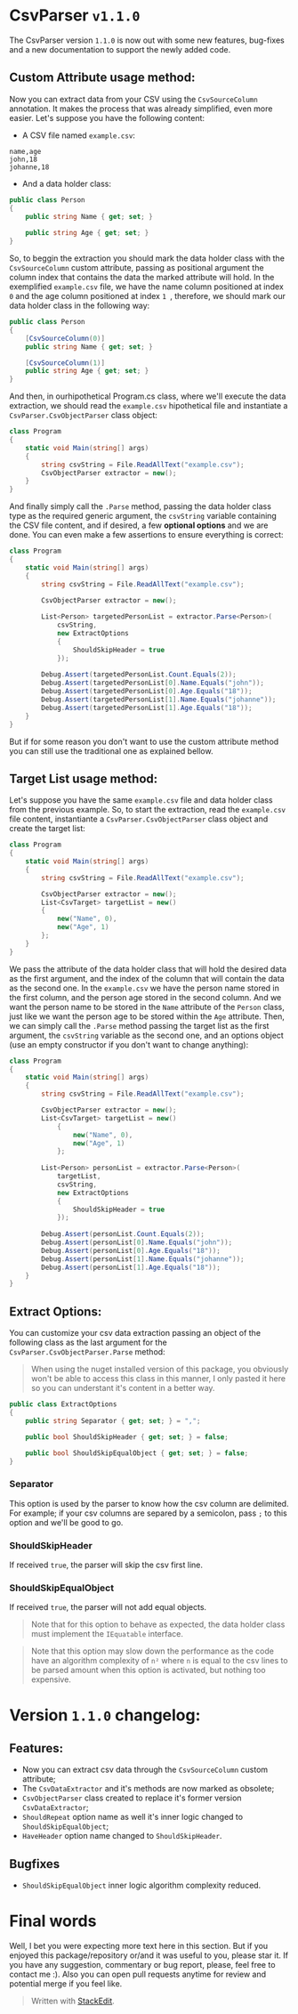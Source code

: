 # CsvParser `v1.1.0`

The CsvParser version `1.1.0` is now out with some new features, bug-fixes and a new documentation to support the newly added code.


 ##  Custom Attribute usage method:
Now you can extract data from your CSV using the `CsvSourceColumn` annotation. It makes the process that was already simplified, even more easier. Let's suppose you have the following content:
- A CSV file named `example.csv`:
```
name,age
john,18
johanne,18
```
- And a data holder class:
```csharp
public class Person
{
    public string Name { get; set; }
    
    public string Age { get; set; }
}
```
So, to beggin the extraction you should mark the data holder class with the `CsvSourceColumn` custom attribute, passing as positional argument the column index that contains the data the marked attribute will hold.
In the exemplified `example.csv` file, we have the name column positioned at index `0` and the age column positioned at index `1 `, therefore, we should mark our data holder class in the following way:
```csharp
public class Person
{
    [CsvSourceColumn(0)]
    public string Name { get; set; }

    [CsvSourceColumn(1)]
    public string Age { get; set; }
}
```
And then, in ourhipothetical Program.cs class, where we'll execute the data extraction, we should read the `example.csv` hipothetical file and instantiate a `CsvParser.CsvObjectParser` class object:


```csharp
class Program
{
    static void Main(string[] args)
    {
        string csvString = File.ReadAllText("example.csv");
        CsvObjectParser extractor = new();
    }
}
```

And finally simply call the `.Parse` method, passing the data holder class type as the required generic argument, the `csvString` variable containing the CSV file content, and if desired, a few **optional options** and we are done. You can even make a few assertions to ensure everything is correct:
```csharp
class Program
{
    static void Main(string[] args)
    {
        string csvString = File.ReadAllText("example.csv");

        CsvObjectParser extractor = new();
        
        List<Person> targetedPersonList = extractor.Parse<Person>(
            csvString, 
            new ExtractOptions
            { 
                ShouldSkipHeader = true
            });
            
		Debug.Assert(targetedPersonList.Count.Equals(2));
        Debug.Assert(targetedPersonList[0].Name.Equals("john"));
        Debug.Assert(targetedPersonList[0].Age.Equals("18"));
        Debug.Assert(targetedPersonList[1].Name.Equals("johanne"));
        Debug.Assert(targetedPersonList[1].Age.Equals("18"));
    }
}
```


But if for some reason you don't want to use the custom attribute method you can still use the traditional one as explained bellow.
## Target List usage method:
Let's suppose you have the same `example.csv` file and data holder class from the previous example.
So, to start the extraction, read the `example.csv` file content,  instantiante a `CsvParser.CsvObjectParser` class object and create the target list:
```csharp
class Program
{
    static void Main(string[] args)
    {
        string csvString = File.ReadAllText("example.csv");

        CsvObjectParser extractor = new();
        List<CsvTarget> targetList = new()
        {
            new("Name", 0),
            new("Age", 1)
        };
    }
}
```
We pass the attribute of the data holder class that will hold the desired data as the first argument, and the index of the column that will contain the data as the second one. In the `example.csv` we have the person name stored in the first column, and the person age stored in the second column. And we want the person name to be stored in the `Name` attribute of the `Person` class, just like we want the person age to be stored within the `Age` attribute.
Then, we can simply call the `.Parse` method passing the target list as the first argument, the `csvString` variable as the second one, and an options object (use an empty constructor if you don't want to change anything):
```csharp
class Program
{
    static void Main(string[] args)
    {
        string csvString = File.ReadAllText("example.csv");

        CsvObjectParser extractor = new();
        List<CsvTarget> targetList = new()
            {
                new("Name", 0),
                new("Age", 1)
            };
        
        List<Person> personList = extractor.Parse<Person>(
	        targetList,
            csvString, 
            new ExtractOptions
            { 
                ShouldSkipHeader = true
            });
            
		Debug.Assert(personList.Count.Equals(2));
        Debug.Assert(personList[0].Name.Equals("john"));
        Debug.Assert(personList[0].Age.Equals("18"));
        Debug.Assert(personList[1].Name.Equals("johanne"));
        Debug.Assert(personList[1].Age.Equals("18"));
    }
}
```
## Extract Options:
You can customize your csv data extraction passing an object of the following class as the last argument for the `CsvParser.CsvObjectParser.Parse` method:
> When using the nuget installed version of this package, you obviously won't be able to access this class in this manner, I only pasted it here so you can understant it's content in a better way.
```csharp
public class ExtractOptions
{
    public string Separator { get; set; } = ",";

    public bool ShouldSkipHeader { get; set; } = false;

    public bool ShouldSkipEqualObject { get; set; } = false;
}
```
### Separator
This option is used by the parser to know how the csv column are delimited. For example; if your csv columns are separed by a semicolon,  pass `;` to this option and we'll be good to go.
### ShouldSkipHeader
If received `true`, the parser will skip the csv first line. 
### ShouldSkipEqualObject
If received `true`, the parser will not add equal objects.
> Note that for this option to behave as expected, the data holder class must implement the `IEquatable` interface.

> Note that this option may slow down the performance as the code have an algorithm complexity of `n²` where `n` is equal to the csv lines to be parsed amount when this option is activated, but nothing too expensive.

# Version `1.1.0` changelog:
## Features:
- Now you can extract csv data through the `CsvSourceColumn` custom attribute;
- The `CsvDataExtractor` and it's methods are now marked as obsolete;
- `CsvObjectParser` class created to replace it's former version `CsvDataExtractor`;
- `ShouldRepeat` option name as well it's inner logic changed to `ShouldSkipEqualObject`;
- `HaveHeader` option name changed to `ShouldSkipHeader`.

## Bugfixes
- `ShouldSkipEqualObject` inner logic algorithm complexity reduced.

# Final words
Well, I bet you were expecting more text here in this section. But if you enjoyed this package/repository or/and it was useful to you, please star it. If you have any suggestion, commentary or bug report, please, feel free to contact me :). Also you can open pull requests anytime for review and potential merge if you feel like.
> Written with [StackEdit](https://stackedit.io/).
